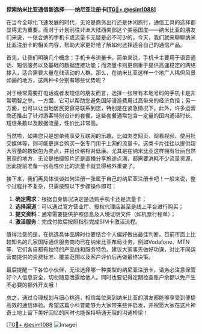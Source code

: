 **探索纳米比亚通信新选择——纳尼亚注册卡[[TG💪+ @esim1088](https://t.me/s/esim1088)]**

在当今全球化飞速发展的时代，无论是商务出行还是休闲旅行，通信工具的选择都显得尤为重要。而对于计划前往非洲大陆西南部这个美丽国度——纳米比亚的朋友们来说，一张合适的手机卡或流量卡无疑是必不可少的。今天，我们就来聊聊纳米比亚注册卡的相关内容，帮助大家更好地了解如何选择适合自己的通信产品。

首先，让我们明确几个概念：手机卡与流量卡。简单来说，手机卡主要用于语音通话、短信服务以及基础的数据连接功能；而流量卡则更侧重于提供高速稳定的网络接入，适合需要大量在线活动的人群。那么，在纳米比亚这样一个地广人稀但风景如画的地方，这两种卡分别有哪些优势呢？

对于经常需要打电话或者发短信的朋友而言，选择一张带有本地号码的手机卡是非常明智之举。一方面，它可以帮助您避免国际漫游费用过高带来的经济负担；另一方面，也可以让当地居民更容易联系到您，特别是在紧急情况下。此外，许多运营商还推出了针对游客特别设计的套餐，这些套餐通常包含一定量的国内通话时长、短信条数以及数据流量，性价比非常高。

当然啦，如果您只是想单纯享受互联网的乐趣，比如浏览网页、观看视频、使用社交媒体等，则可能更适合购买一张专门用于上网的流量卡。这类卡片往往以提供超大容量的数据包为卖点，并且价格相对低廉。尤其是在纳米比亚这样拥有壮丽自然景观的地方，无论是拍摄照片还是直播分享旅途点滴，都需要消耗不少流量资源，因此提前准备一张高性价比的流量卡就显得格外重要了。

接下来，我们再具体谈谈如何注册一张属于自己的纳尼亚注册卡吧！一般来说，整个过程并不复杂，只需按照以下步骤操作即可：

1. **确定需求**：根据自身情况决定是选购手机卡还是流量卡；
2. **选择渠道**：可以通过官方营业厅、授权代理店甚至是线上平台进行购买；
3. **提交资料**：通常需要提供护照信息及入境证明文件（如机票行程单）；
4. **激活服务**：完成付款后按照指引完成SIM卡激活流程。

值得注意的是，在挑选具体品牌时也要结合个人偏好做出最佳判断。目前市面上比较知名的几家国际通信服务商均已在纳米比亚布局业务，例如Vodafone、MTN等，它们各自都有独特的产品线和服务特色。建议大家事先做好功课，对比不同运营商提供的资费标准、覆盖范围以及客户评价后再做最终决策。

最后提醒一下各位小伙伴，无论选择哪一种类型的纳尼亚注册卡，请务必注意保管好个人信息安全，切勿随意泄露给他人。同时也要记得定期检查账户余额以免产生不必要的额外开支哦！

总之，通过合理规划与细心挑选，相信每位来到纳米比亚的朋友都能够享受到便捷高效的通信体验。希望这篇小科普能够为大家带来些许启发，并祝愿大家在这片神奇土地上留下美好回忆的同时也能保持畅通无阻的沟通桥梁！

[[TG💪+ @esim1088](https://t.me/s/esim1088) ![Image](https://i.postimg.cc/4NQfJmqS/Snipaste-2025-05-13-00-14-12.png)]